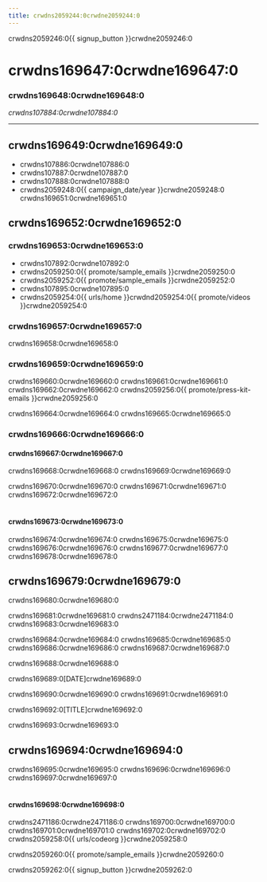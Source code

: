 ```yaml
---
title: crwdns2059244:0crwdne2059244:0
---
```


crwdns2059246:0{{ signup_button }}crwdne2059246:0

# crwdns169647:0crwdne169647:0

### crwdns169648:0crwdne169648:0

*crwdns107884:0crwdne107884:0*

* * *

## crwdns169649:0crwdne169649:0

- crwdns107886:0crwdne107886:0
- crwdns107887:0crwdne107887:0
- crwdns107888:0crwdne107888:0
- crwdns2059248:0{{ campaign_date/year }}crwdne2059248:0 crwdns169651:0crwdne169651:0

## crwdns169652:0crwdne169652:0

### crwdns169653:0crwdne169653:0

- crwdns107892:0crwdne107892:0
- crwdns2059250:0{{ promote/sample_emails }}crwdne2059250:0
- crwdns2059252:0{{ promote/sample_emails }}crwdne2059252:0
- crwdns107895:0crwdne107895:0
- crwdns2059254:0{{ urls/home }}crwdnd2059254:0{{ promote/videos }}crwdne2059254:0 <br />

### crwdns169657:0crwdne169657:0

crwdns169658:0crwdne169658:0<br />

### crwdns169659:0crwdne169659:0

crwdns169660:0crwdne169660:0 crwdns169661:0crwdne169661:0 crwdns169662:0crwdne169662:0 crwdns2059256:0{{ promote/press-kit-emails }}crwdne2059256:0

crwdns169664:0crwdne169664:0 crwdns169665:0crwdne169665:0 <br />

### crwdns169666:0crwdne169666:0

#### crwdns169667:0crwdne169667:0

crwdns169668:0crwdne169668:0 crwdns169669:0crwdne169669:0

crwdns169670:0crwdne169670:0 crwdns169671:0crwdne169671:0 crwdns169672:0crwdne169672:0 <br /> <br />

#### crwdns169673:0crwdne169673:0

crwdns169674:0crwdne169674:0 crwdns169675:0crwdne169675:0 crwdns169676:0crwdne169676:0 crwdns169677:0crwdne169677:0 crwdns169678:0crwdne169678:0 <br />

<a id="sample-emails"></a>

## crwdns169679:0crwdne169679:0

crwdns169680:0crwdne169680:0

crwdns169681:0crwdne169681:0 crwdns2471184:0crwdne2471184:0 crwdns169683:0crwdne169683:0

crwdns169684:0crwdne169684:0 crwdns169685:0crwdne169685:0 crwdns169686:0crwdne169686:0 crwdns169687:0crwdne169687:0

crwdns169688:0crwdne169688:0

crwdns169689:0[DATE]crwdne169689:0

crwdns169690:0crwdne169690:0 crwdns169691:0crwdne169691:0

crwdns169692:0[TITLE]crwdne169692:0

crwdns169693:0crwdne169693:0<br />

## crwdns169694:0crwdne169694:0

crwdns169695:0crwdne169695:0 crwdns169696:0crwdne169696:0 crwdns169697:0crwdne169697:0 <br /> <br />

#### crwdns169698:0crwdne169698:0

crwdns2471186:0crwdne2471186:0 crwdns169700:0crwdne169700:0 crwdns169701:0crwdne169701:0 crwdns169702:0crwdne169702:0 crwdns2059258:0{{ urls/codeorg }}crwdne2059258:0

  
crwdns2059260:0{{ promote/sample_emails }}crwdne2059260:0

crwdns2059262:0{{ signup_button }}crwdne2059262:0